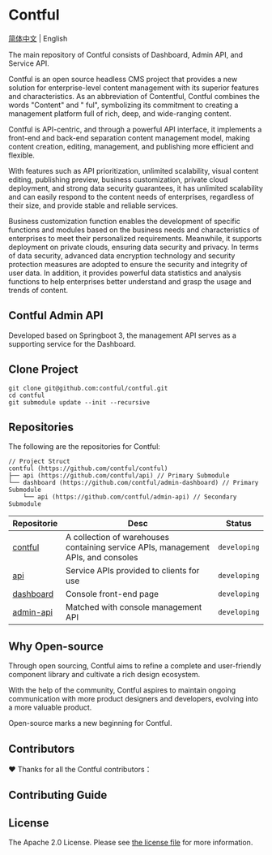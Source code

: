 # Contful

[简体中文](./README.md) | English

The main repository of Contful consists of Dashboard, Admin API, and Service API.

Contful is an open source headless CMS project that provides a new solution for enterprise-level content management with
its superior features and characteristics. As an abbreviation of Contentful, Contful combines the words "Content" and "
ful", symbolizing its commitment to creating a management platform full of rich, deep, and wide-ranging content.

Contful is API-centric, and through a powerful API interface, it implements a front-end and back-end separation content
management model, making content creation, editing, management, and publishing more efficient and flexible.

With features such as API prioritization, unlimited scalability, visual content editing, publishing preview, business
customization, private cloud deployment, and strong data security guarantees, it has unlimited scalability and can
easily respond to the content needs of enterprises, regardless of their size, and provide stable and reliable services.

Business customization function enables the development of specific functions and modules based on the business needs
and characteristics of enterprises to meet their personalized requirements. Meanwhile, it supports deployment on private
clouds, ensuring data security and privacy. In terms of data security, advanced data encryption technology and security
protection measures are adopted to ensure the security and integrity of user data. In addition, it provides powerful
data statistics and analysis functions to help enterprises better understand and grasp the usage and trends of content.

## Contful Admin API

Developed based on Springboot 3, the management API serves as a supporting service for the Dashboard.

## Clone Project

```shell
git clone git@github.com:contful/contful.git
cd contful
git submodule update --init --recursive
```

## Repositories

The following are the repositories for Contful:

```
// Project Struct
contful (https://github.com/contful/contful)
├── api (https://github.com/contful/api) // Primary Submodule
└── dashboard (https://github.com/contful/admin-dashboard) // Primary Submodule
    └── api (https://github.com/contful/admin-api) // Secondary Submodule
```

| Repositorie                                             | Desc                                                                              | Status       |
|---------------------------------------------------------|-----------------------------------------------------------------------------------|--------------|
| [contful](https://github.com/contful/contful)           | A collection of warehouses containing service APIs, management APIs, and consoles | `developing` |
| [api](https://github.com/contful/api)                   | Service APIs provided to clients for use                                          | `developing` |
| [dashboard](https://github.com/contful/admin-dashboard) | Console front-end page                                                            | `developing` |
| [admin-api](https://github.com/contful/admin-api)       | Matched with console management API                                               | `developing` |

## Why Open-source

Through open sourcing, Contful aims to refine a complete and user-friendly component library and cultivate a rich design
ecosystem.

With the help of the community, Contful aspires to maintain ongoing communication with more product designers and
developers, evolving into a more valuable product.

Open-source marks a new beginning for Contful.

## Contributors

❤️ Thanks for all the Contful contributors：

## Contributing Guide

## License

The Apache 2.0 License. Please see [the license file](./LICENSE) for more information.